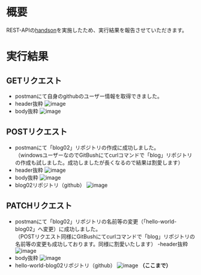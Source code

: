 # 概要
REST-APIの[handson](https://github.com/raisetech-for-student/rest-api-handson)を実施したため、実行結果を報告させていただきます。
# 実行結果
## GETリクエスト
- postmanにて自身のgithubのユーザー情報を取得できました。
- header抜粋
![image](https://github.com/setagaya1/REST-API-handson/assets/136170263/911551a0-8385-41a4-bd92-54307af25c69)
- body抜粋
![image](https://github.com/setagaya1/REST-API-handson/assets/136170263/14d188aa-9d32-4e20-a3ec-92a0ffc8bcdb)

## POSTリクエスト
- postmanにて「blog02」リポジトリの作成に成功しました。  
  （windowsユーザーなのでGitBushにてcurlコマンドで「blog」リポジトリの作成も試しました。成功しましたが長くなるので結果は割愛します）
- header抜粋
![image](https://github.com/setagaya1/REST-API-handson/assets/136170263/375da64c-11f6-422e-866c-67f05448c07a)
- body抜粋
![image](https://github.com/setagaya1/REST-API-handson/assets/136170263/20e38722-75f6-4a6e-b623-38fdae22581d)
- blog02リポジトリ（github）
![image](https://github.com/setagaya1/REST-API-handson/assets/136170263/483c78b5-7c55-4bcd-932a-113f02b4a464)

## PATCHリクエスト
- postmanにて「blog02」リポジトリの名前等の変更（「hello-world-blog02」へ変更）に成功しました。  
（POSTリクエスト同様にGitBushにてcurlコマンドで「blog」リポジトリの名前等の変更も成功しております。同様に割愛いたします）
-header抜粋
![image](https://github.com/setagaya1/REST-API-handson/assets/136170263/9f355202-6968-403b-9e8f-b305bf7fc119)
- body抜粋
![image](https://github.com/setagaya1/REST-API-handson/assets/136170263/e26229be-237e-4ac7-af85-03c9214cc483)
- hello-world-blog02リポジトリ（github）
![image](https://github.com/setagaya1/REST-API-handson/assets/136170263/1154ea41-c403-4eef-a9a7-fa955d4aefcf)
**（ここまで）**
